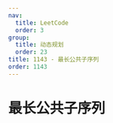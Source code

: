 ```yaml
---
nav:
  title: LeetCode
  order: 3
group:
  title: 动态规划
  order: 23
title: 1143 - 最长公共子序列
order: 1143
---
```


# 最长公共子序列
